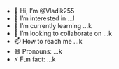 - 👋 Hi, I’m @Vladik255
- 👀 I’m interested in ...l
- 🌱 I’m currently learning ...k
- 💞️ I’m looking to collaborate on ...k
- 📫 How to reach me ...k
- 😄 Pronouns: ...k
- ⚡ Fun fact: ...k

<!---
Vladik255/Vladik255 is a ✨ special ✨ repository because its `README.md` (this file) appears on your GitHub profile.
You can click the Preview link to take a look at your changes.
--->
